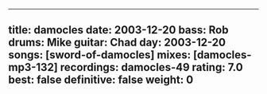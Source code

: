 
---
title: damocles
date: 2003-12-20
bass:	Rob
drums:	Mike
guitar:	Chad
day: 2003-12-20
songs: [sword-of-damocles]
mixes: [damocles-mp3-132]
recordings: damocles-49
rating: 7.0
best: false
definitive: false
weight: 0
---
